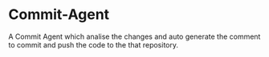 # Commit-Agent
A Commit Agent which analise the changes and auto generate the comment to commit and push the code to the that repository.
